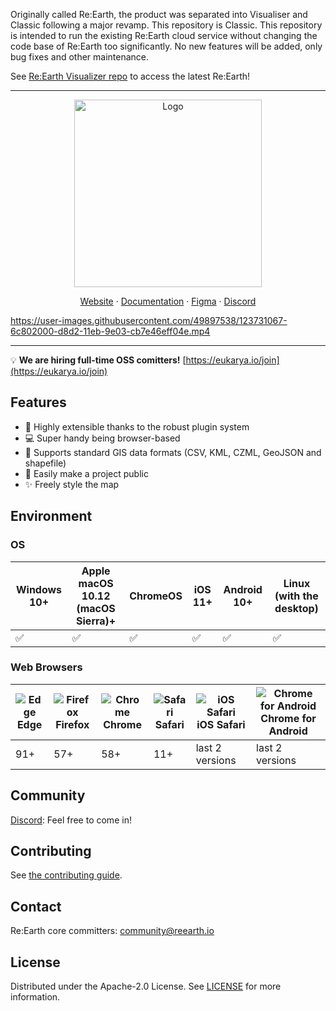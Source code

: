 Originally called Re:Earth, the product was separated into Visualiser and Classic following a major revamp. This repository is Classic. This repository is intended to run the existing Re:Earth cloud service without changing the code base of Re:Earth too significantly. No new features will be added, only bug fixes and other maintenance.

See [Re:Earth Visualizer repo](https://github.com/reearth/reearth-visualizer) to access the latest Re:Earth!

---

<p align="center">
  <a href="https://github.com/reearth/reearth-classic">
    <img src="./public/reearth-logo.svg" alt="Logo" width="300" height="300">
  </a>
</p>

<p align="center">
  <a href="https://reearth.io">Website</a>
  ·
  <a href="https://help.reearth.io">Documentation</a>
  ·
  <a href="https://www.figma.com/community/file/1027048965458642686">Figma</a>
  ·
  <a href="https://discord.gg/XJhYkQQDAu">Discord</a>
</p>

https://user-images.githubusercontent.com/49897538/123731067-6c802000-d8d2-11eb-9e03-cb7e46eff04e.mp4

---

💡 **We are hiring full-time OSS comitters!** [https://eukarya.io/join](https://eukarya.io/join)

## Features

- 🔌 Highly extensible thanks to the robust plugin system
- 💻 Super handy being browser-based
- 💪 Supports standard GIS data formats (CSV, KML, CZML, GeoJSON and shapefile)
- 📢 Easily make a project public
- ✨ Freely style the map


## Environment

### OS

| Windows 10+ | Apple macOS 10.12 (macOS Sierra)+ | ChromeOS | iOS 11+ | Android 10+ | Linux (with the desktop) |
| --------- | --------- | --------- | --------- | --------- | --------- |
| ✅ | ✅ | ✅ | ✅ | ✅ | ✅ |

### Web Browsers

| ![Edge](https://raw.githubusercontent.com/alrra/browser-logos/master/src/edge/edge_32x32.png) <br />Edge | ![Firefox](https://raw.githubusercontent.com/alrra/browser-logos/master/src/firefox/firefox_32x32.png) <br /> Firefox | ![Chrome](https://raw.githubusercontent.com/alrra/browser-logos/master/src/chrome/chrome_32x32.png) <br /> Chrome | ![Safari](https://raw.githubusercontent.com/alrra/browser-logos/master/src/safari/safari_32x32.png) <br /> Safari | ![iOS Safari](https://raw.githubusercontent.com/alrra/browser-logos/master/src/safari-ios/safari-ios_32x32.png) <br />iOS Safari | ![Chrome for Android](https://raw.githubusercontent.com/alrra/browser-logos/master/src/chrome/chrome_32x32.png) <br/> Chrome for Android |
| --------- | --------- | --------- | --------- | --------- | --------- |
| 91+ | 57+ | 58+ | 11+ | last 2 versions | last 2 versions

## Community

[Discord](https://discord.gg/Q6kmXnywfw): Feel free to come in!

## Contributing

See [the contributing guide](CONTRIBUTING.md).


## Contact

Re:Earth core committers: [community@reearth.io](mailto:community@reearth.io)

## License

Distributed under the Apache-2.0 License. See [LICENSE](LICENSE) for more information.
